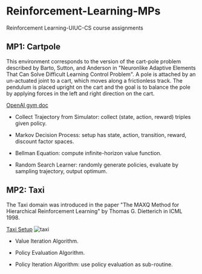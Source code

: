 # Reinforcement-Learning-MPs
 Reinforcement Learning-UIUC-CS course assignments

## MP1: Cartpole
This environment corresponds to the version of the cart-pole problem described by Barto, Sutton, and Anderson in "Neuronlike Adaptive Elements That Can Solve Difficult Learning Control Problem". A pole is attached by an un-actuated joint to a cart, which moves along a frictionless track. The pendulum is placed upright on the cart and the goal is to balance the pole by applying forces in the left and right direction on the cart.

[OpenAI gym doc](https://www.gymlibrary.dev/environments/classic_control/cart_pole/)

 *  Collect Trajectory from Simulator: collect (state, action, reward) triples given policy.

 *  Markov Decision Process: setup has state, action, transition, reward, discount factor spaces.
 
 *  Bellman Equation: compute infinite-horizon value function.

 *  Random Search Learner: randomly generate policies, evaluate by sampling trajectory, output optimum.
  
## MP2: Taxi
The Taxi domain was introduced in the paper "The MAXQ Method for Hierarchical Reinforcement Learning" by Thomas G. Dietterich in ICML 1998.

[Taxi Setup](https://pdfs.semanticscholar.org/fdc7/c1e10d935e4b648a32938f13368906864ab3.pdf)
![taxi](https://github.com/QiLong25/Reinforcement-Learning-MPs/assets/143149589/308d2bbb-11bc-4c78-a944-5036291e453e)

 *  Value Iteration Algorithm.

 *  Policy Evaluation Algorithm.

 *  Policy Iteration Algorithm: use policy evaluation as sub-routine.
